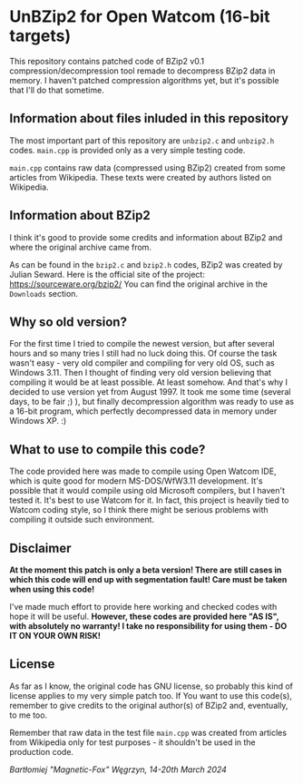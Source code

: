 # UnBZip2 for Open Watcom (16-bit targets)

This repository contains patched code of BZip2 v0.1 compression/decompression tool remade to decompress BZip2 data in memory.
I haven't patched compression algorithms yet, but it's possible that I'll do that sometime.

## Information about files inluded in this repository

The most important part of this repository are `unbzip2.c` and `unbzip2.h` codes.
`main.cpp` is provided only as a very simple testing code.

`main.cpp` contains raw data (compressed using BZip2) created from some articles from Wikipedia. These texts were created by authors listed on Wikipedia.

## Information about BZip2

I think it's good to provide some credits and information about BZip2 and where the original archive came from.

As can be found in the `bzip2.c` and `bzip2.h` codes, BZip2 was created by Julian Seward.
Here is the official site of the project: https://sourceware.org/bzip2/
You can find the original archive in the `Downloads` section.

## Why so old version?

For the first time I tried to compile the newest version, but after several hours and so many tries I still had no luck doing this. Of course the task wasn't easy - very old compiler and compiling for very old OS, such as Windows 3.11.
Then I thought of finding very old version believing that compiling it would be at least possible. At least somehow. And that's why I decided to use version yet from August 1997. It took me some time (several days, to be fair ;) ), but finally decompression algorithm was ready to use as a 16-bit program, which perfectly decompressed data in memory under Windows XP. :)

## What to use to compile this code?

The code provided here was made to compile using Open Watcom IDE, which is quite good for modern MS-DOS/WfW3.11 development.
It's possible that it would compile using old Microsoft compilers, but I haven't tested it. It's best to use Watcom for it.
In fact, this project is heavily tied to Watcom coding style, so I think there might be serious problems with compiling it outside such environment.

## Disclaimer

**At the moment this patch is only a beta version! There are still cases in which this code will end up with segmentation fault! Care must be taken when using this code!**

I've made much effort to provide here working and checked codes with hope it will be useful.
**However, these codes are provided here "AS IS", with absolutely no warranty! I take no responsibility for using them - DO IT ON YOUR OWN RISK!**

## License

As far as I know, the original code has GNU license, so probably this kind of license applies to my very simple patch too.
If You want to use this code(s), remember to give credits to the original author(s) of BZip2 and, eventually, to me too.

Remember that raw data in the test file `main.cpp` was created from articles from Wikipedia only for test purposes - it shouldn't be used in the production code.

*Bartłomiej "Magnetic-Fox" Węgrzyn,
14-20th March 2024*